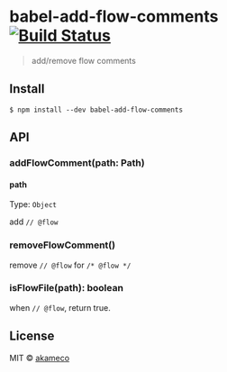 # babel-add-flow-comments [![Build Status](https://travis-ci.org/akameco/babel-add-flow-comments.svg?branch=master)](https://travis-ci.org/akameco/babel-add-flow-comments)

> add/remove flow comments


## Install

```
$ npm install --dev babel-add-flow-comments
```


## API

### addFlowComment(path: Path)

#### path

Type: `Object`

add `// @flow`

### removeFlowComment()

remove `// @flow` for `/* @flow */`

### isFlowFile(path): boolean

when `// @flow`, return true.

## License

MIT © [akameco](http://akameco.github.io)
